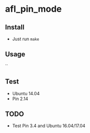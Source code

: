 # afl_pin_mode

## Install
- Just run `make`

## Usage
`` 

## Test
- Ubuntu 14.04
- Pin 2.14

## TODO
- Test Pin 3.4 and Ubuntu 16.04/17.04
